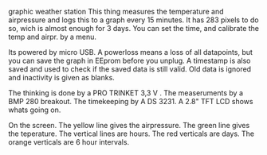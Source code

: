 graphic weather station
This thing measures the temperature and airpressure and logs this to a graph every 15 minutes. It has 283 pixels to do so, wich is almost enough for 3 days. You can set the time, and calibrate the temp and airpr. by a menu.

Its powered by micro USB. A powerloss means a loss of all datapoints, but you can save the graph in EEprom  before you unplug. A timestamp is also saved and used to check if the saved data is still valid. Old data is ignored and inactivity is given as blanks.

The thinking is done by a PRO TRINKET 3,3 V . The measeruments by a BMP 280 breakout. The timekeeping by A DS 3231. A 2.8" TFT LCD shows whats going on.

On the screen. The yellow line gives the airpressure. The green line gives the teperature. The vertical lines are hours. The red verticals are days. The orange verticals are 6 hour intervals.
